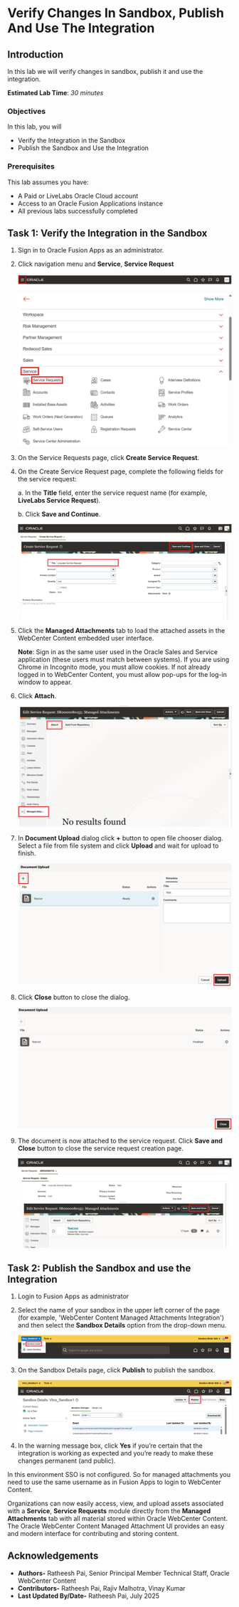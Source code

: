 # Verify Changes In Sandbox, Publish And Use The Integration

## Introduction

In this lab we will verify changes in sandbox, publish it and use the integration.

**Estimated Lab Time**: *30 minutes*

### Objectives

In this lab, you will

- Verify the Integration in the Sandbox
- Publish the Sandbox and Use the Integration

### Prerequisites

This lab assumes you have:

- A Paid or LiveLabs Oracle Cloud account
- Access to an Oracle Fusion Applications instance
- All previous labs successfully completed

## Task 1: Verify the Integration in the Sandbox

1. Sign in to Oracle Fusion Apps as an administrator.

2. Click navigation menu and **Service**, **Service Request**

   ![This image shows Fusion Apps Menu](images/fa-menu.png "Fusion Apps Menu")

   ![This image shows Service Requests Menu](images/service-request-menu.png "Service Requests Menu")

3. On the Service Requests page, click **Create Service Request**.

4. On the Create Service Request page, complete the following fields for the service request:

    a.  In the **Title** field, enter the service request name (for example, **LiveLabs Service Request**).

    b.  Click **Save and Continue**.

   ![This image shows Service Request Details](images/service-request-details.png "Service Request Details")

5. Click the **Managed Attachments** tab to load the attached assets in the WebCenter Content embedded user interface.

    **Note**: Sign in as the same user used in the Oracle Sales and Service application (these users must match between systems). If you are using Chrome in Incognito mode, you must allow cookies. If not already logged in to WebCenter Content, you must allow pop-ups for the log-in window to appear.

6. Click **Attach**.

   ![This image shows Managed Attachments Tab](images/managed-attachments.png "Managed Attachments Tab")

7. In **Document Upload** dialog click **+** button to open file chooser dialog. Select a file from file system and click **Upload** and wait for upload to finish.

   ![This image shows Managed Attachments Upload Dialog](images/ma-upload-dialog.png "Managed Attachments Upload Dialog")

8. Click **Close** button to close the dialog.

   ![This image shows Managed Attachments Upload Dialog Close Button](images/ma-upload-close.png "Managed Attachments Upload Dialog Close Button")

9. The document is now attached to the service request. Click **Save and Close** button to close the service request creation page.

   ![This image shows Service Request Creation Close Button](images/service-request-save.png "Service Request Creation Close Button")

## Task 2: Publish the Sandbox and use the Integration

1. Login to Fusion Apps as administrator

2. Select the name of your sandbox in the upper left corner of the page (for example, 'WebCenter Content Managed Attachments Integration') and then select the **Sandbox Details** option from the drop-down menu.

   ![This image shows Sandbox Details Menu](images/sandbox-details.png "Sandbox Details Menu")

3. On the Sandbox Details page, click **Publish** to publish the sandbox.

   ![This image shows Sandbox Publish Button](images/sandbox-publish.png "Sandbox Publish Button")

4. In the warning message box, click **Yes** if you’re certain that the integration is working as expected and you’re ready to make these changes permanent (and public).

In this environment SSO is not configured. So for managed attachments you need to use the same username as in Fusion Apps to login to WebCenter Content.

Organizations can now easily access, view, and upload assets associated with a **Service**, **Service Requests** module directly from the **Managed Attachments** tab with all material stored within Oracle WebCenter Content. The Oracle WebCenter Content Managed Attachment UI provides an easy and modern interface for contributing and storing content.

## Acknowledgements

- **Authors-** Ratheesh Pai, Senior Principal Member Technical Staff, Oracle WebCenter Content
- **Contributors-** Ratheesh Pai, Rajiv Malhotra, Vinay Kumar
- **Last Updated By/Date-** Ratheesh Pai, July 2025
